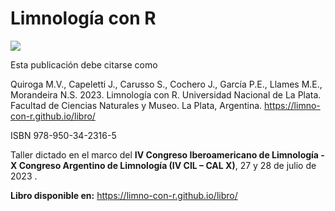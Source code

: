 # Limnología con R

![](https://raw.githubusercontent.com/Limno-con-R/libro/main/images/portada.png)

Esta publicación debe citarse como

Quiroga M.V., Capeletti J., Carusso S., Cochero J., García P.E., Llames M.E., Morandeira N.S. 2023. Limnología con R. Universidad Nacional de La Plata. Facultad de Ciencias Naturales y Museo. La Plata, Argentina. https://limno-con-r.github.io/libro/

ISBN 978-950-34-2316-5

Taller dictado en el marco del **IV Congreso Iberoamericano de Limnología - X Congreso Argentino de Limnología (IV CIL – CAL X)**, 27 y 28 de julio de 2023 .

**Libro disponible en:** https://limno-con-r.github.io/libro/

